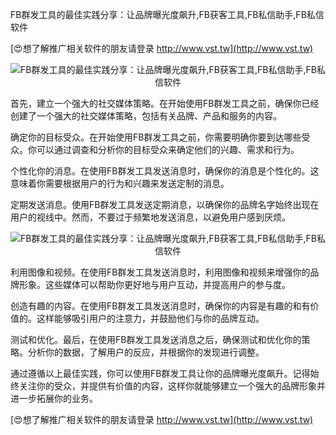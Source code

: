 FB群发工具的最佳实践分享：让品牌曝光度飙升,FB获客工具,FB私信助手,FB私信软件

[😍想了解推广相关软件的朋友请登录 http://www.vst.tw](http://www.vst.tw)

 <center><img src="https://vst.tw/MP4/tuiguang/png/0.png" alt="FB群发工具的最佳实践分享：让品牌曝光度飙升,FB获客工具,FB私信助手,FB私信软件"></center>

首先，建立一个强大的社交媒体策略。在开始使用FB群发工具之前，确保你已经创建了一个强大的社交媒体策略，包括有关品牌、产品和服务的内容。

确定你的目标受众。在开始使用FB群发工具之前，你需要明确你要到达哪些受众。你可以通过调查和分析你的目标受众来确定他们的兴趣、需求和行为。

个性化你的消息。在使用FB群发工具发送消息时，确保你的消息是个性化的。这意味着你需要根据用户的行为和兴趣来发送定制的消息。

定期发送消息。使用FB群发工具发送定期消息，以确保你的品牌名字始终出现在用户的视线中。然而，不要过于频繁地发送消息，以避免用户感到厌烦。

 <center><img src="https://vst.tw/MP4/tuiguang/png/0.png" alt="FB群发工具的最佳实践分享：让品牌曝光度飙升,FB获客工具,FB私信助手,FB私信软件"></center>

利用图像和视频。在使用FB群发工具发送消息时，利用图像和视频来增强你的品牌形象。这些媒体可以帮助你更好地与用户互动，并提高用户的参与度。

创造有趣的内容。在使用FB群发工具发送消息时，确保你的内容是有趣的和有价值的。这样能够吸引用户的注意力，并鼓励他们与你的品牌互动。

测试和优化。最后，在使用FB群发工具发送消息之后，确保测试和优化你的策略。分析你的数据，了解用户的反应，并根据你的发现进行调整。

通过遵循以上最佳实践，你可以使用FB群发工具让你的品牌曝光度飙升。记得始终关注你的受众，并提供有价值的内容，这样你就能够建立一个强大的品牌形象并进一步拓展你的业务。

[😍想了解推广相关软件的朋友请登录 http://www.vst.tw](http://www.vst.tw)



